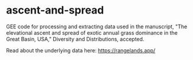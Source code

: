 # ascent-and-spread
GEE code for processing and extracting data used in the manuscript, "The elevational ascent and spread of exotic annual grass dominance in the Great Basin, USA,"
Diversity and Distributions, accepted.

Read about the underlying data here: https://rangelands.app/
